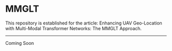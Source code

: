 # MMGLT
This repository is established for the article: Enhancing UAV Geo-Location with Multi-Modal Transformer Networks: The MMGLT Approach.
***
Coming Soon
